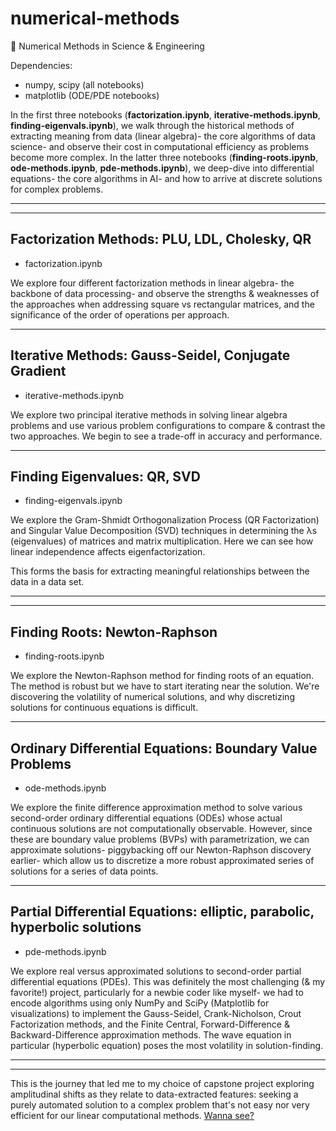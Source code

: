 # numerical-methods
🧮 Numerical Methods in Science &amp; Engineering

Dependencies:
- numpy, scipy (all notebooks)
- matplotlib (ODE/PDE notebooks)

In the first three notebooks (<b>factorization.ipynb</b>, <b>iterative-methods.ipynb</b>, <b>finding-eigenvals.ipynb</b>), we walk through the historical methods of extracting meaning from data (linear algebra)- the core algorithms of data science- and observe their cost in computational efficiency as problems become more complex. 
In the latter three notebooks (<b>finding-roots.ipynb</b>, <b>ode-methods.ipynb</b>, <b>pde-methods.ipynb</b>), we deep-dive into differential equations- the core algorithms in AI- and how to arrive at discrete solutions for complex problems.  

---  
---  

## Factorization Methods: PLU, LDL, Cholesky, QR
- factorization.ipynb

We explore four different factorization methods in linear algebra- the backbone of data processing- and observe the strengths & weaknesses of the approaches when addressing square vs rectangular matrices, and the significance of the order of operations per approach.

---  

## Iterative Methods: Gauss-Seidel, Conjugate Gradient
- iterative-methods.ipynb

We explore two principal iterative methods in solving linear algebra problems and use various problem configurations to compare & contrast the two approaches. We begin to see a trade-off in accuracy and performance.

---  

## Finding Eigenvalues: QR, SVD
- finding-eigenvals.ipynb

We explore the Gram-Shmidt Orthogonalization Process (QR Factorization) and Singular Value Decomposition (SVD) techniques in determining the λs (eigenvalues) of matrices and matrix multiplication. Here we can see how linear independence affects eigenfactorization.  

This forms the basis for extracting meaningful relationships between the data in a data set.

---  
---  

## Finding Roots: Newton-Raphson
- finding-roots.ipynb

We explore the Newton-Raphson method for finding roots of an equation. The method is robust but we have to start iterating near the solution. We're discovering the volatility of numerical solutions, and why discretizing solutions for continuous equations is difficult.

---  

## Ordinary Differential Equations: Boundary Value Problems
- ode-methods.ipynb

We explore the finite difference approximation method to solve various second-order ordinary differential equations (ODEs) whose actual continuous solutions are not computationally observable. However, since these are boundary value problems (BVPs) with parametrization, we can approximate solutions- piggybacking off our Newton-Raphson discovery earlier- which allow us to discretize a more robust approximated series of solutions for a series of data points.

---  

## Partial Differential Equations: elliptic, parabolic, hyperbolic solutions
- pde-methods.ipynb

We explore real versus approximated solutions to second-order partial differential equations (PDEs). This was definitely the most challenging (& my favorite!) project, particularly for a newbie coder like myself- we had to encode algorithms using only NumPy and SciPy (Matplotlib for visualizations) to implement the Gauss-Seidel, Crank-Nicholson, Crout Factorization methods, and the Finite Central, Forward-Difference & Backward-Difference approximation methods. The wave equation in particular (hyperbolic equation) poses the most volatility in solution-finding.

---  
---  

This is the journey that led me to my choice of capstone project exploring amplitudinal shifts as they relate to data-extracted features: seeking a purely automated solution to a complex problem that's not easy nor very efficient for our linear computational methods. [Wanna see?](https://github.com/rlhinrichs/DeepSleepAI)

